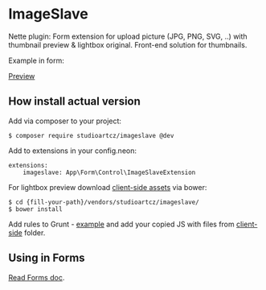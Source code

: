 # ImageSlave
Nette plugin: Form extension for upload picture (JPG, PNG, SVG, ..) with thumbnail preview &amp; lightbox original. Front-end solution for thumbnails.

Example in form:

[Preview](images/preview.png)

## How install actual version

Add via composer to your project:

    $ composer require studioartcz/imageslave @dev

Add to extensions in your config.neon:

    extensions:
        imageslave: App\Form\Control\ImageSlaveExtension
        
For lightbox preview download [client-side assets](client-side/) via bower:

    $ cd {fill-your-path}/vendors/studioartcz/imageslave/
    $ bower install

Add rules to Grunt - [example](docs/grunt-sample.md) and add your copied JS with files from [client-side](client-side/) folder.
        
## Using in Forms

[Read Forms doc](docs/forms.md).